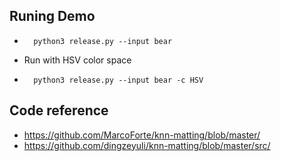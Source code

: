 ## Runing Demo
- ```
    python3 release.py --input bear
  ```
- Run with HSV color space
- ```
    python3 release.py --input bear -c HSV
  ```
## Code reference
- https://github.com/MarcoForte/knn-matting/blob/master/
- https://github.com/dingzeyuli/knn-matting/blob/master/src/